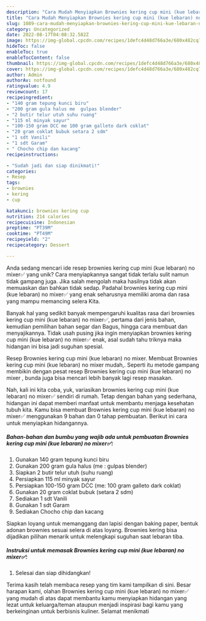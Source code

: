 ```yaml
---
description: "Cara Mudah Menyiapkan Brownies kering cup mini (kue lebaran) no mixer✅ yang Bisa Manjain Lidah"
title: "Cara Mudah Menyiapkan Brownies kering cup mini (kue lebaran) no mixer✅ yang Bisa Manjain Lidah"
slug: 1089-cara-mudah-menyiapkan-brownies-kering-cup-mini-kue-lebaran-no-mixer-yang-bisa-manjain-lidah
category: Uncategorized
date: 2022-08-17T04:08:32.582Z
image: https://img-global.cpcdn.com/recipes/1defc4d48d766a3e/680x482cq70/brownies-kering-cup-mini-kue-lebaran-no-mixer-foto-resep-utama.jpg
hideToc: false
enableToc: true
enableTocContent: false
thumbnail: https://img-global.cpcdn.com/recipes/1defc4d48d766a3e/680x482cq70/brownies-kering-cup-mini-kue-lebaran-no-mixer-foto-resep-utama.jpg
cover: https://img-global.cpcdn.com/recipes/1defc4d48d766a3e/680x482cq70/brownies-kering-cup-mini-kue-lebaran-no-mixer-foto-resep-utama.jpg
author: Admin
authorAv: notfound
ratingvalue: 4.9
reviewcount: 17
recipeingredient:
- "140 gram tepung kunci biru"
- "200 gram gula halus me  gulpas blender"
- "2 butir telur utuh suhu ruang"
- "115 ml minyak sayur"
- "100-150 gram DCC me 100 gram galleto dark coklat"
- "20 gram coklat bubuk setara 2 sdm"
- "1 sdt Vanili"
- "1 sdt Garam"
- " Chocho chip dan kacang"
recipeinstructions:

- "Sudah jadi dan siap dinikmati!"
categories:
- Resep
tags:
- brownies
- kering
- cup

katakunci: brownies kering cup 
nutrition: 214 calories
recipecuisine: Indonesian
preptime: "PT39M"
cooktime: "PT49M"
recipeyield: "2"
recipecategory: Dessert

---
```





Anda sedang mencari ide resep brownies kering cup mini (kue lebaran) no mixer✅ yang unik? Cara menyiapkannya sangat tidak terlalu sulit namun tidak gampang juga. Jika salah mengolah maka hasilnya tidak akan memuaskan dan bahkan tidak sedap. Padahal brownies kering cup mini (kue lebaran) no mixer✅ yang enak seharusnya memiliki aroma dan rasa yang mampu memancing selera Kita.





Banyak hal yang sedikit banyak mempengaruhi kualitas rasa dari brownies kering cup mini (kue lebaran) no mixer✅, pertama dari jenis bahan, kemudian pemilihan bahan segar dan Bagus, hingga cara membuat dan menyajikannya. Tidak usah pusing jika ingin menyiapkan brownies kering cup mini (kue lebaran) no mixer✅ enak,      asal sudah tahu triknya maka hidangan ini bisa jadi suguhan spesial.














Resep Brownies kering cup mini (kue lebaran) no mixer. Membuat Brownies kering cup mini (kue lebaran) no mixer mudah,. Seperti itu metode gampang membikin dengan pesat resep Brownies kering cup mini (kue lebaran) no mixer , bunda juga bisa mencari lebih banyak lagi resep masakan.






Nah, kali ini kita coba, yuk, variasikan brownies kering cup mini (kue lebaran) no mixer✅ sendiri di rumah. Tetap dengan bahan yang sederhana, hidangan ini dapat memberi manfaat untuk membantu menjaga kesehatan tubuh kita. Kamu bisa membuat Brownies kering cup mini (kue lebaran) no mixer✅ menggunakan 9 bahan dan 0 tahap pembuatan. Berikut ini cara untuk menyiapkan hidangannya.

<!--inarticleads1-->

##### Bahan-bahan dan bumbu yang wajib ada untuk pembuatan Brownies kering cup mini (kue lebaran) no mixer✅:

1. Gunakan 140 gram tepung kunci biru
1. Gunakan 200 gram gula halus (me : gulpas blender)
1. Siapkan 2 butir telur utuh (suhu ruang)
1. Persiapkan 115 ml minyak sayur
1. Persiapkan 100-150 gram DCC (me: 100 gram galleto dark coklat)
1. Gunakan 20 gram coklat bubuk (setara 2 sdm)
1. Sediakan 1 sdt Vanili
1. Gunakan 1 sdt Garam
1. Sediakan  Chocho chip dan kacang


Siapkan loyang untuk memanggang dan lapisi dengan baking paper, bentuk adonan brownies sesuai selera di atas loyang. Brownies kering bisa dijadikan pilihan menarik untuk melengkapi suguhan saat lebaran tiba. 

<!--inarticleads2-->

##### Instruksi untuk memasak Brownies kering cup mini (kue lebaran) no mixer✅:


1. Selesai dan siap dihidangkan!



Terima kasih telah membaca resep yang tim kami tampilkan di sini. Besar harapan kami, olahan Brownies kering cup mini (kue lebaran) no mixer✅ yang mudah di atas dapat membantu kamu menyiapkan hidangan yang lezat untuk keluarga/teman ataupun menjadi inspirasi bagi kamu yang berkeinginan untuk berbisnis kuliner. Selamat menikmati
